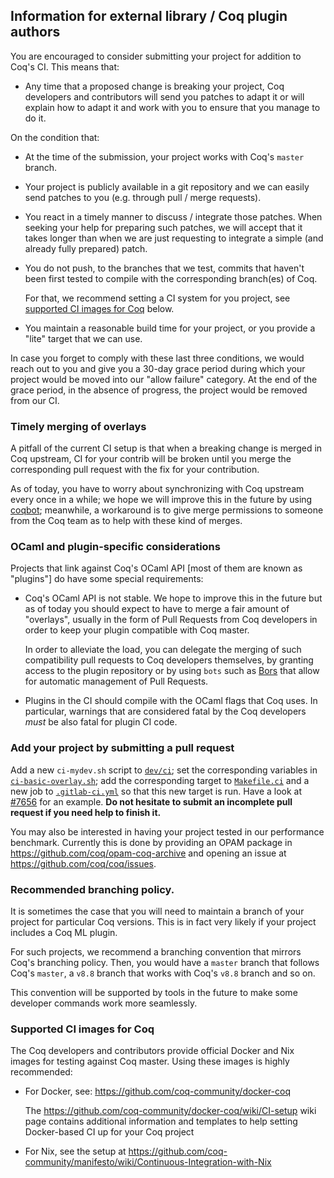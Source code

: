 Information for external library / Coq plugin authors
-----------------------------------------------------

You are encouraged to consider submitting your project for addition to
Coq's CI. This means that:

- Any time that a proposed change is breaking your project, Coq
  developers and contributors will send you patches to adapt it or
  will explain how to adapt it and work with you to ensure that you
  manage to do it.

On the condition that:

- At the time of the submission, your project works with Coq's
  `master` branch.

- Your project is publicly available in a git repository and we can easily
  send patches to you (e.g. through pull / merge requests).

- You react in a timely manner to discuss / integrate those patches.
  When seeking your help for preparing such patches, we will accept
  that it takes longer than when we are just requesting to integrate a
  simple (and already fully prepared) patch.

- You do not push, to the branches that we test, commits that haven't been
  first tested to compile with the corresponding branch(es) of Coq.

  For that, we recommend setting a CI system for you project, see
  [supported CI images for Coq](#supported-ci-images-for-coq) below.

- You maintain a reasonable build time for your project, or you provide
  a "lite" target that we can use.

In case you forget to comply with these last three conditions, we would reach
out to you and give you a 30-day grace period during which your project
would be moved into our "allow failure" category. At the end of the grace
period, in the absence of progress, the project would be removed from our
CI.

### Timely merging of overlays

A pitfall of the current CI setup is that when a breaking change is
merged in Coq upstream, CI for your contrib will be broken until you
merge the corresponding pull request with the fix for your contribution.

As of today, you have to worry about synchronizing with Coq upstream
every once in a while; we hope we will improve this in the future by
using [coqbot](https://github.com/coq/bot); meanwhile, a workaround is
to give merge permissions to someone from the Coq team as to help with
these kind of merges.

### OCaml and plugin-specific considerations

Projects that link against Coq's OCaml API [most of them are known
as "plugins"] do have some special requirements:

- Coq's OCaml API is not stable. We hope to improve this in the future
  but as of today you should expect to have to merge a fair amount of
  "overlays", usually in the form of Pull Requests from Coq developers
  in order to keep your plugin compatible with Coq master.

  In order to alleviate the load, you can delegate the merging of such
  compatibility pull requests to Coq developers themselves, by
  granting access to the plugin repository or by using `bots` such as
  [Bors](https://github.com/apps/bors) that allow for automatic
  management of Pull Requests.

- Plugins in the CI should compile with the OCaml flags that Coq
  uses. In particular, warnings that are considered fatal by the Coq
  developers _must_ be also fatal for plugin CI code.

### Add your project by submitting a pull request

Add a new `ci-mydev.sh` script to [`dev/ci`](.); set the corresponding
variables in [`ci-basic-overlay.sh`](ci-basic-overlay.sh); add the
corresponding target to [`Makefile.ci`](../../Makefile.ci) and a new job to
[`.gitlab-ci.yml`](../../.gitlab-ci.yml) so that this new target is run.
Have a look at [#7656](https://github.com/coq/coq/pull/7656/files) for an
example. **Do not hesitate to submit an incomplete pull request if you need
help to finish it.**

You may also be interested in having your project tested in our
performance benchmark. Currently this is done by providing an OPAM package
in https://github.com/coq/opam-coq-archive and opening an issue at
https://github.com/coq/coq/issues.

### Recommended branching policy.

It is sometimes the case that you will need to maintain a branch of
your project for particular Coq versions. This is in fact very likely
if your project includes a Coq ML plugin.

For such projects, we recommend a branching convention that mirrors
Coq's branching policy. Then, you would have a `master` branch that
follows Coq's `master`, a `v8.8` branch that works with Coq's `v8.8`
branch and so on.

This convention will be supported by tools in the future to make some
developer commands work more seamlessly.

### Supported CI images for Coq

The Coq developers and contributors provide official Docker and Nix
images for testing against Coq master. Using these images is highly
recommended:

- For Docker, see: https://github.com/coq-community/docker-coq

  The https://github.com/coq-community/docker-coq/wiki/CI-setup wiki
  page contains additional information and templates to help setting
  Docker-based CI up for your Coq project

- For Nix, see the setup at
  https://github.com/coq-community/manifesto/wiki/Continuous-Integration-with-Nix
